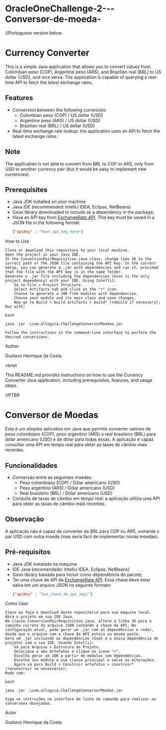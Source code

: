 # OracleOneChallenge-2---Conversor-de-moeda-
//Portuguese version below.

# Currency Converter

This is a simple Java application that allows you to convert values from Colombian peso (COP), Argentine peso (ARS), and Brazilian real (BRL) to US dollar (USD), and vice versa. The application is capable of querying a real-time API to fetch the latest exchange rates.

## Features

- Conversion between the following currencies:
  - Colombian peso (COP) / US dollar (USD)
  - Argentine peso (ARS) / US dollar (USD)
  - Brazilian real (BRL) / US dollar (USD)
- Real-time exchange rate lookup: the application uses an API to fetch the latest exchange rates.

## Note

The application is not able to convert from BRL to COP or ARS, only from USD to another currency pair (but it would be easy to implement new currencies).

## Prerequisites

- Java JDK installed on your machine
- Java IDE (recommended: IntelliJ IDEA, Eclipse, NetBeans)
- Gson library downloaded to include as a dependency in the package;
- Have an API key from [ExchangeRate API](https://www.exchangerate-api.com/). This key must be saved in a JSON file in the following format:
  ```json
  {"apiKey" : "Your_api_key_here"}

How to Use

    Clone or download this repository to your local machine.
    Open the project in your Java IDE.
    In the ConversionPairRequisition.java class, change line 36 to the correct path of the JSON file containing the API key. In the current setup, you can generate a .jar with dependencies and run it, provided that the file with the API key is in the same folder.
    Generate a .jar file including the dependencies (Gson is the only project dependency) with your IDE. Using IntelliJ:
        Go to File > Project Structure.
        Select Artifacts tab and click on the "+" icon.
        Choose to generate a JAR from modules with dependencies.
        Choose your module and its main class and save changes.
        Now go to Build > build artifacts > build* (rebuild if necessary);
    Run with:

    bash

    java -jar .\com.allogica.ChallengeConversorMoedas.jar

    Follow the instructions in the command-line interface to perform the desired conversions.

Author

Gustavo Henrique da Costa

vbnet


This README.md provides instructions on how to use the Currency Converter Java application, including prerequisites, features, and usage steps.


//PTBR
# Conversor de Moedas

Este é um simples aplicativo em Java que permite converter valores de peso colombiano (COP), peso argentino (ARS) e real brasileiro (BRL) para dólar americano (USD) e de dólar para todas essas. A aplicação é capaz consultar uma API em tempo real para obter as taxas de câmbio mais recentes.

## Funcionalidades

- Conversão entre as seguintes moedas:
  - Peso colombiano (COP) / Dólar americano (USD)
  - Peso argentino (ARS) / Dólar americano (USD)
  - Real brasileiro (BRL) / Dólar americano (USD)
- Consulta de taxas de câmbio em tempo real: a aplicação utiliza uma API para obter as taxas de câmbio mais recentes.

## Observação

A aplicação não é capaz de converter de BRL para COP ou ARS, somente o par USD com outra moeda (mas seria fácil de implementar novas moedas).

## Pré-requisitos

- Java JDK instalado na máquina
- IDE Java (recomendado: IntelliJ IDEA, Eclipse, NetBeans)
- Gson library baixada para incluir como dependência do pacote;
- Ter uma chave de API da [ExchangeRate API](https://www.exchangerate-api.com/). Essa chave deve estar salva em um arquivo JSON no seguinte formato:
  ```json
  {"apiKey" : "Sua_chave_de_api_aqui"}

Como Usar

    Clone ou faça o download deste repositório para sua máquina local.
    Abra o projeto em sua IDE Java.
    Na classe ConversionPairRequisition.java, altere a linha 36 para o caminho correto do arquivo JSON contendo a chave da API. Na configuração atual, pode gerar um .jar com as dependências e rodar, desde que o arquivo com a chave da API esteja na mesma pasta.
    Gere um .jar incluindo as dependências (Gson é a única dependência do projeto) com a sua IDE. Usando IntelliJ:
        Vá para Arquivo > Estrutura do Projeto.
        Selecione a aba Artefatos e clique no ícone "+".
        Escolha gerar um JAR a partir de módulos com dependências.
        Escolha seu módulo e sua classe principal e salve as alterações.
        Agora vá para Build > Construir artefatos > construir* (reconstruir se necessário);
    Rode com:

    bash

    java -jar .\com.allogica.ChallengeConversorMoedas.jar

    Siga as instruções na interface de linha de comando para realizar as conversões desejadas.

Autor

Gustavo Henrique da Costa

